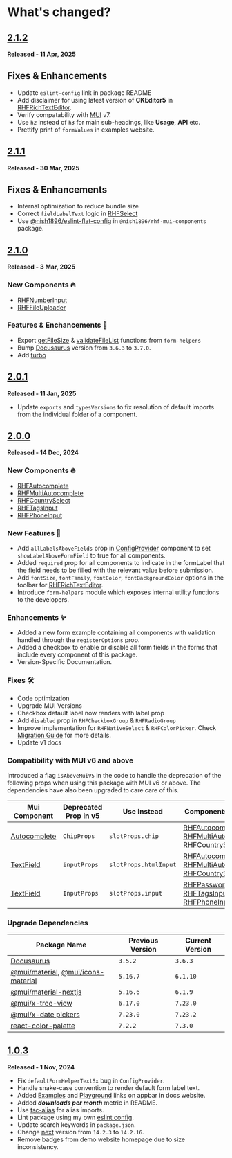 # **What's changed?**

## [2.1.2](https://github.com/nishkohli96/rhf-mui-components/tree/v2.1.2)

**Released - 11 Apr, 2025**

## Fixes & Enhancements
- Update `eslint-config` link in package README
- Add disclaimer for using latest version of **CKEditor5** in [RHFRichTextEditor](https://rhf-mui-components.netlify.app/components/misc/rhfrichtexteditor).
- Verify compatability with [MUI](https://mui.com/material-ui/) v7.
- Use `h2` instead of `h3` for main sub-headings, like **Usage**, **API** etc.
- Prettify print of `formValues` in examples website.

## [2.1.1](https://github.com/nishkohli96/rhf-mui-components/tree/v2.1.1)

**Released - 30 Mar, 2025**

## Fixes & Enhancements
- Internal optimization to reduce bundle size
- Correct `fieldLabelText` logic in [RHFSelect](https://rhf-mui-components.netlify.app/components/mui/rhfselect)
- Use [@nish1896/eslint-flat-config](https://www.npmjs.com/package/@nish1896/eslint-flat-config) in `@nish1896/rhf-mui-components` package.


## [2.1.0](https://github.com/nishkohli96/rhf-mui-components/tree/v2.1.0)

**Released - 3 Mar, 2025**

### New Components 🔥
- [RHFNumberInput](./apps/rhf-mui-docs/docs/components/mui/RHFNumberInput.mdx)
- [RHFFileUploader](./apps/rhf-mui-docs/docs/components/mui/RHFFileUploader.mdx)

### Features & Enchancements 🎉
- Export [getFileSize](./apps/rhf-mui-docs/docs/form-helpers/getFileSize.md) & [validateFileList](./apps/rhf-mui-docs/docs/form-helpers/validateFileList.md) functions from `form-helpers`
- Bump [Docusaurus](https://docusaurus.io/) version from `3.6.3` to `3.7.0`.
- Add [turbo](https://www.npmjs.com/package/turbo)

## [2.0.1](https://github.com/nishkohli96/rhf-mui-components/tree/v2.0.1)

**Released - 11 Jan, 2025**

- Update `exports` and `typesVersions` to fix resolution of default imports from the individual folder of a component. 

## [2.0.0](https://github.com/nishkohli96/rhf-mui-components/tree/v2.0.0)

**Released - 14 Dec, 2024**

### New Components 🔥
- [RHFAutocomplete](./apps/rhf-mui-docs/docs/components/mui/RHFAutocomplete.mdx)
- [RHFMultiAutocomplete](./apps/rhf-mui-docs/docs/components/mui/RHFMultiAutocomplete.mdx)
- [RHFCountrySelect](./apps/rhf-mui-docs/docs/components/mui/RHFCountrySelect.mdx)
- [RHFTagsInput](./apps/rhf-mui-docs/docs/components/mui/RHFTagsInput.mdx)
- [RHFPhoneInput](./apps/rhf-mui-docs/docs/components/misc/RHFPhoneInput.mdx)

### New Features 🎉
- Add `allLabelsAboveFields` prop in [ConfigProvider](./apps/rhf-mui-docs/docs/customization.mdx) component to set `showLabelAboveFormField` to true for all components.
- Added `required` prop for all components to indicate in the formLabel that the field needs to be filled with the relevant value before submission. 
- Add `fontSize`, `fontFamily`, `fontColor`, `fontBackgroundColor` options in the toolbar for [RHFRichTextEditor](./apps/rhf-mui-docs/docs/components/misc/RHFRichTextEditor.mdx).
- Introduce `form-helpers` module which exposes internal utility functions to the developers.

### Enhancements ✨
- Added a new form example containing all components with validation handled through the `registerOptions` prop.
- Added a checkbox to enable or disable all form fields in the forms that include every component of this package.
- Version-Specific Documentation.

### Fixes 🛠️
- Code optimization
- Upgrade MUI Versions
- Checkbox default label now renders with label prop
- Add `disabled` prop in `RHFCheckboxGroup` & `RHFRadioGroup`
- Improve implementation for `RHFNativeSelect` & `RHFColorPicker`. Check [Migration Guide](./apps/rhf-mui-docs/docs/migration.md) for more details.
- Update v1 docs

### Compatibility with MUI v6 and above
Introduced a flag `isAboveMuiV5` in the code to handle the deprecation of the following props when using this package with MUI v6 or above. The dependencies have also been upgraded to care care of this.

| Mui Component | Deprecated Prop in v5 | Use Instead | Components Affected |
|-|-|-|-|
|[Autocomplete](https://mui.com/material-ui/api/autocomplete/) | `ChipProps` | `slotProps.chip` | [RHFAutocomplete](./apps/rhf-mui-docs/docs/components/mui/RHFAutocomplete.mdx), [RHFMultiAutocomplete](./apps/rhf-mui-docs/docs/components/mui/RHFMultiAutocomplete.mdx), [RHFCountrySelect](./apps/rhf-mui-docs/docs/components/mui/RHFCountrySelect.mdx)|
|[TextField](https://mui.com/material-ui/api/text-field/) | `inputProps` | `slotProps.htmlInput` | [RHFAutocomplete](./apps/rhf-mui-docs/docs/components/mui/RHFAutocomplete.mdx), [RHFMultiAutocomplete](./apps/rhf-mui-docs/docs/components/mui/RHFMultiAutocomplete.mdx), [RHFCountrySelect](./apps/rhf-mui-docs/docs/components/mui/RHFCountrySelect.mdx) |
|[TextField](https://mui.com/material-ui/api/text-field/) | `InputProps` | `slotProps.input` |[RHFPasswordInput](./apps/rhf-mui-docs/docs/components/mui/RHFPasswordInput.mdx), [RHFTagsInput](./apps/rhf-mui-docs/docs/components/mui/components/mui/RHFTagsInput.mdx), [RHFPhoneInput](./apps/rhf-mui-docs/docs/components/misc/RHFPhoneInput.mdx) |

### Upgrade Dependencies
| Package Name | Previous Version | Current Version |
|-|-|-|
|[Docusaurus](https://docusaurus.io/)| `3.5.2` | `3.6.3` |
|[@mui/material](https://www.npmjs.com/package/@mui/material), [@mui/icons-material](https://www.npmjs.com/package/@mui/icons-material)| `5.16.7` | `6.1.10` |
|[@mui/material-nextjs](https://www.npmjs.com/package/@mui/material-nextjs)| `5.16.6` | `6.1.9` |
|[@mui/x-tree-view](https://www.npmjs.com/package/@mui/x-tree-view) | `6.17.0` | `7.23.0` |
|[@mui/x-date pickers](https://mui.com/x/react-date-pickers/) | `7.23.0` | `7.23.2` |
|[react-color-palette](https://www.npmjs.com/package/react-color-palette) | `7.2.2` | `7.3.0` |

## [1.0.3](https://github.com/nishkohli96/rhf-mui-components/tree/v1.0.3)

**Released - 1 Nov, 2024**

- Fix `defaultFormHelperTextSx` bug in `ConfigProvider`.
- Handle snake-case convention to render default form label text.
- Added [Examples](https://rhf-mui-components-examples.netlify.app/) and [Playground](https://codesandbox.io/p/devbox/rhf-mui-components-examples-y8lj9l) links on appbar in docs website.
- Added ***downloads per month*** metric in README.
- Use [tsc-alias](https://www.npmjs.com/package/tsc-alias) for alias imports.
- Lint package using my own [eslint config](https://www.npmjs.com/package/@nish1896/eslint-config).
- Update search keywords in `package.json`.
- Change [next](https://nextjs.org/) version from `14.2.3` to `14.2.16`.
- Remove badges from demo website homepage due to size inconsistency.